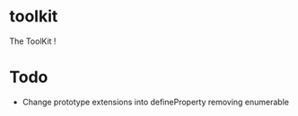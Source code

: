 # toolkit
The ToolKit !


# Todo
- Change prototype extensions into defineProperty removing enumerable